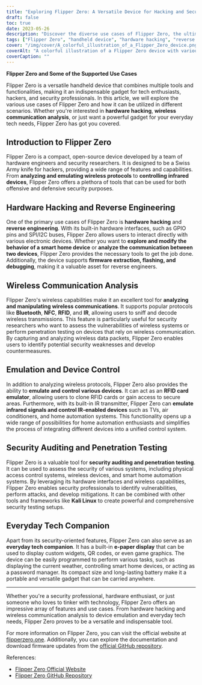 ```yaml
---
title: "Exploring Flipper Zero: A Versatile Device for Hacking and Security"
draft: false
toc: true
date: 2023-05-26
description: "Discover the diverse use cases of Flipper Zero, the ultimate handheld gadget for hardware hacking, wireless communication analysis, and everyday tech needs."
tags: ["Flipper Zero", "handheld device", "hardware hacking", "reverse engineering", "wireless communication analysis", "device control", "security auditing", "penetration testing", "everyday tech companion", "open-source", "Bluetooth", "NFC", "RFID", "IR", "emulation", "security testing", "Kali Linux", "e-paper display", "QR codes", "home automation", "security vulnerabilities", "wireless protocols", "firmware extraction", "flashing", "debugging", "physical access control systems", "smart home automation systems", "device emulation", "wireless system vulnerabilities", "countermeasures", "compact gadget"]
cover: "/img/cover/A_colorful_illustration_of_a_Flipper_Zero_device.png"
coverAlt: "A colorful illustration of a Flipper Zero device with various tools and wireless signals around it, symbolizing its versatility and capabilities"
coverCaption: ""
---
```


**Flipper Zero and Some of the Supported Use Cases**

Flipper Zero is a versatile handheld device that combines multiple tools and functionalities, making it an indispensable gadget for tech enthusiasts, hackers, and security professionals. In this article, we will explore the various use cases of Flipper Zero and how it can be utilized in different scenarios. Whether you're interested in **hardware hacking**, **wireless communication analysis**, or just want a powerful gadget for your everyday tech needs, Flipper Zero has got you covered.

## Introduction to Flipper Zero

Flipper Zero is a compact, open-source device developed by a team of hardware engineers and security researchers. It is designed to be a Swiss Army knife for hackers, providing a wide range of features and capabilities. From **analyzing and emulating wireless protocols** to **controlling infrared devices**, Flipper Zero offers a plethora of tools that can be used for both offensive and defensive security purposes.

## Hardware Hacking and Reverse Engineering

One of the primary use cases of Flipper Zero is **hardware hacking** and **reverse engineering**. With its built-in hardware interfaces, such as GPIO pins and SPI/I2C buses, Flipper Zero allows users to interact directly with various electronic devices. Whether you want to **explore and modify the behavior of a smart home device** or **analyze the communication between two devices**, Flipper Zero provides the necessary tools to get the job done. Additionally, the device supports **firmware extraction, flashing, and debugging**, making it a valuable asset for reverse engineers.

## Wireless Communication Analysis

Flipper Zero's wireless capabilities make it an excellent tool for **analyzing and manipulating wireless communications**. It supports popular protocols like **Bluetooth**, **NFC**, **RFID**, and **IR**, allowing users to sniff and decode wireless transmissions. This feature is particularly useful for security researchers who want to assess the vulnerabilities of wireless systems or perform penetration testing on devices that rely on wireless communication. By capturing and analyzing wireless data packets, Flipper Zero enables users to identify potential security weaknesses and develop countermeasures.

## Emulation and Device Control

In addition to analyzing wireless protocols, Flipper Zero also provides the ability to **emulate and control various devices**. It can act as an **RFID card emulator**, allowing users to clone RFID cards or gain access to secure areas. Furthermore, with its built-in IR transmitter, Flipper Zero can **emulate infrared signals and control IR-enabled devices** such as TVs, air conditioners, and home automation systems. This functionality opens up a wide range of possibilities for home automation enthusiasts and simplifies the process of integrating different devices into a unified control system.

## Security Auditing and Penetration Testing

Flipper Zero is a valuable tool for **security auditing and penetration testing**. It can be used to assess the security of various systems, including physical access control systems, wireless devices, and smart home automation systems. By leveraging its hardware interfaces and wireless capabilities, Flipper Zero enables security professionals to identify vulnerabilities, perform attacks, and develop mitigations. It can be combined with other tools and frameworks like **Kali Linux** to create powerful and comprehensive security testing setups.

## Everyday Tech Companion

Apart from its security-oriented features, Flipper Zero can also serve as an **everyday tech companion**. It has a built-in **e-paper display** that can be used to display custom widgets, QR codes, or even game graphics. The device can be easily programmed to perform various tasks, such as displaying the current weather, controlling smart home devices, or acting as a password manager. Its compact size and long-lasting battery make it a portable and versatile gadget that can be carried anywhere.

______

Whether you're a security professional, hardware enthusiast, or just someone who loves to tinker with technology, Flipper Zero offers an impressive array of features and use cases. From hardware hacking and wireless communication analysis to device emulation and everyday tech needs, Flipper Zero proves to be a versatile and indispensable tool.

For more information on Flipper Zero, you can visit the official website at [flipperzero.one](https://flipperzero.one/). Additionally, you can explore the documentation and download firmware updates from the [official GitHub repository](https://github.com/flipperdevices/flipper-zero-firmware).

References:
- [Flipper Zero Official Website](https://flipperzero.one/)
- [Flipper Zero GitHub Repository](https://github.com/flipperdevices/flipper-zero-firmware)
